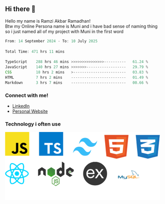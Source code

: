 ## Hi there 👋
Hello my name is Ramzi Akbar Ramadhan!\
Btw my Online Persona name is Muni and i have bad sense of naming thing so i just named all of my project with Muni in the first word
<!--START_SECTION:Muni-->

```Javascript
From: 14 September 2024 - To: 10 July 2025

Total Time: 471 hrs 11 mins

TypeScript    288 hrs 46 mins >>>>>>>>>>>>>>>----------   61.24 %
JavaScript    140 hrs 27 mins >>>>>>>------------------   29.79 %
CSS           18 hrs 2 mins   >------------------------   03.83 %
HTML          7 hrs 2 mins    -------------------------   01.49 %
Markdown      3 hrs 7 mins    -------------------------   00.66 %
```

<!--END_SECTION:Muni-->
### Connect with me!
* [LinkedIn](https://www.linkedin.com/in/ramzi-akbar-ramadhan-b8b05a243/)
* [Personal Website](https://www.muniporto.my.id/)
### Technology i often use
![Technology List](assets/techlist.png)
